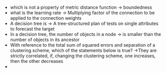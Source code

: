 - which is not a property of metric distance function -> boundedness
- what is the learning rate -> Multiplying factor of the connection to be applied to the connection weights
- A decision tree is -> A tree-structured plan of tests on single attributes to forecast the target
- In a decision tree, the number of objects in a node -> is smaller than the number of objects in its ancestor
- With reference to the total sum of squared errors and separation of a clustering scheme, which of the statements below is true? ->They are strictly correlated, if, changing the clustering scheme, one increases, then the other decreases
- 